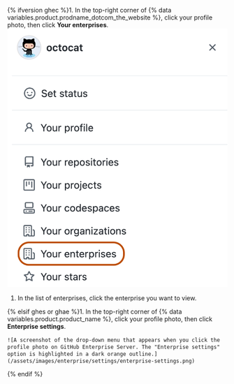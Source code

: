 {% ifversion ghec %}1. In the top-right corner of {% data variables.product.prodname_dotcom_the_website %}, click your profile photo, then click **Your enterprises**.
  !["Your enterprises" in drop-down menu for profile photo on {% data variables.product.product_name %}](/assets/images/help/enterprises/your-enterprises.png)

1. In the list of enterprises, click the enterprise you want to view.

{% elsif ghes or ghae %}1. In the top-right corner of {% data variables.product.product_name %}, click your profile photo, then click **Enterprise settings**.

    ![A screenshot of the drop-down menu that appears when you click the profile photo on GitHub Enterprise Server. The "Enterprise settings" option is highlighted in a dark orange outline.](/assets/images/enterprise/settings/enterprise-settings.png)
{% endif %}
